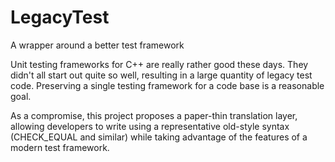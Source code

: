 # LegacyTest
A wrapper around a better test framework

Unit testing frameworks for C++ are really rather good these days. They didn't all start out quite so well, resulting in a large quantity of legacy test code. Preserving a single testing framework for a code base is a reasonable goal.

As a compromise, this project proposes a paper-thin translation layer, allowing developers to write using a representative old-style syntax (CHECK_EQUAL and similar) while taking advantage of the features of a modern test framework.